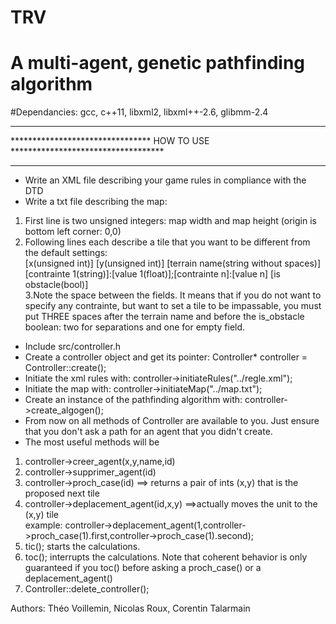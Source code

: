 # TRV
# A multi-agent, genetic pathfinding algorithm


#Dependancies: gcc, c++11, libxml2, libxml++-2.6, glibmm-2.4


***********************************************************************************
********************************   HOW TO USE   ***********************************
***********************************************************************************
- Write an XML file describing your game rules in compliance with the DTD  
- Write a txt file describing the map:  
 1. First line is two unsigned integers: map width and map height (origin is bottom left corner: 0,0)  
 2. Following lines each describe a tile that you want to be different from the default settings:  
    [x(unsigned int)] [y(unsigned int)] [terrain name(string without spaces)] [contrainte 1(string)]:[value 1(float)];[contrainte n]:[value n] [is obstacle(bool)]  
 3.Note the space between the fields. It means that if you do not want to specify any contrainte, but want to set a tile to be impassable, you must put THREE spaces after the terrain name and before the is_obstacle boolean: two for separations and one for empty field.  
- Include src/controller.h  
- Create a controller object and get its pointer: Controller* controller = Controller::create();  
- Initiate the xml rules with: controller->initiateRules("../regle.xml");  
- Initiate the map with: controller->initiateMap("../map.txt");  
- Create an instance of the pathfinding algorithm with: controller->create_algogen();  
- From now on all methods of Controller are available to you. Just ensure that you don't ask a path for an agent that you didn't create.  
- The most useful methods will be  
 1. controller->creer_agent(x,y,name,id)  
 2. controller->supprimer_agent(id)  
 3. controller->proch_case(id) ==> returns a pair of ints (x,y) that is the proposed next tile  
 4. controller->deplacement_agent(id,x,y) ==>actually moves the unit to the (x,y) tile  
           example:  controller->deplacement_agent(1,controller->proch_case(1).first,controller->proch_case(1).second);  
 5. tic(); starts the calculations.  
 6. toc(); interrupts the calculations. Note that coherent behavior is only guaranteed if you toc() before asking a proch_case() or a deplacement_agent()
 7. Controller::delete_controller();  

Authors: Théo Voillemin, Nicolas Roux, Corentin Talarmain
